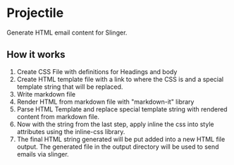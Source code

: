 # Projectile
Generate HTML email content for Slinger. 

## How it works
1. Create CSS File with definitions for Headings and body
2. Create HTML template file with a link to where the CSS is and a special template string that will be replaced.
3. Write markdown file
4. Render HTML from markdown file with "markdown-it" library
5. Parse HTML Template and replace special template string with rendered content from markdown file.
6. Now with the string from the last step, apply inline the css into style attributes using the inline-css library.
7. The final HTML string generated will be put added into a new HTML file output. The generated file in the output directory will be used to send emails via slinger. 